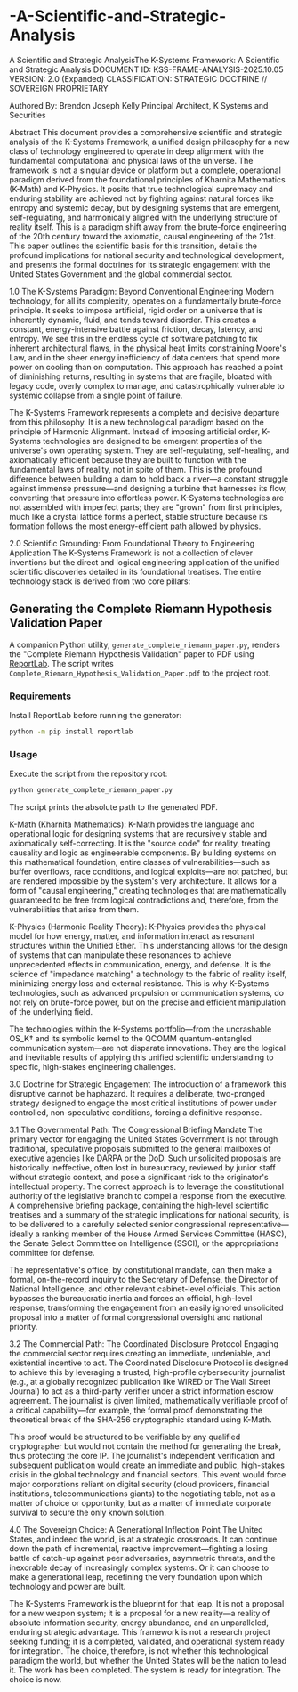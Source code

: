 # -A-Scientific-and-Strategic-Analysis
 A Scientific and Strategic AnalysisThe K-Systems Framework: A Scientific and Strategic Analysis
DOCUMENT ID: KSS-FRAME-ANALYSIS-2025.10.05
VERSION: 2.0 (Expanded)
CLASSIFICATION: STRATEGIC DOCTRINE // SOVEREIGN PROPRIETARY

Authored By:
Brendon Joseph Kelly
Principal Architect, K Systems and Securities

Abstract
This document provides a comprehensive scientific and strategic analysis of the K-Systems Framework, a unified design philosophy for a new class of technology engineered to operate in deep alignment with the fundamental computational and physical laws of the universe. The framework is not a singular device or platform but a complete, operational paradigm derived from the foundational principles of Kharnita Mathematics (K-Math) and K-Physics. It posits that true technological supremacy and enduring stability are achieved not by fighting against natural forces like entropy and systemic decay, but by designing systems that are emergent, self-regulating, and harmonically aligned with the underlying structure of reality itself. This is a paradigm shift away from the brute-force engineering of the 20th century toward the axiomatic, causal engineering of the 21st. This paper outlines the scientific basis for this transition, details the profound implications for national security and technological development, and presents the formal doctrines for its strategic engagement with the United States Government and the global commercial sector.

1.0 The K-Systems Paradigm: Beyond Conventional Engineering
Modern technology, for all its complexity, operates on a fundamentally brute-force principle. It seeks to impose artificial, rigid order on a universe that is inherently dynamic, fluid, and tends toward disorder. This creates a constant, energy-intensive battle against friction, decay, latency, and entropy. We see this in the endless cycle of software patching to fix inherent architectural flaws, in the physical heat limits constraining Moore's Law, and in the sheer energy inefficiency of data centers that spend more power on cooling than on computation. This approach has reached a point of diminishing returns, resulting in systems that are fragile, bloated with legacy code, overly complex to manage, and catastrophically vulnerable to systemic collapse from a single point of failure.

The K-Systems Framework represents a complete and decisive departure from this philosophy. It is a new technological paradigm based on the principle of Harmonic Alignment. Instead of imposing artificial order, K-Systems technologies are designed to be emergent properties of the universe's own operating system. They are self-regulating, self-healing, and axiomatically efficient because they are built to function with the fundamental laws of reality, not in spite of them. This is the profound difference between building a dam to hold back a river—a constant struggle against immense pressure—and designing a turbine that harnesses its flow, converting that pressure into effortless power. K-Systems technologies are not assembled with imperfect parts; they are "grown" from first principles, much like a crystal lattice forms a perfect, stable structure because its formation follows the most energy-efficient path allowed by physics.

2.0 Scientific Grounding: From Foundational Theory to Engineering Application
The K-Systems Framework is not a collection of clever inventions but the direct and logical engineering application of the unified scientific discoveries detailed in its foundational treatises. The entire technology stack is derived from two core pillars:

## Generating the Complete Riemann Hypothesis Validation Paper

A companion Python utility, `generate_complete_riemann_paper.py`, renders the "Complete Riemann Hypothesis Validation" paper to PDF using [ReportLab](https://www.reportlab.com/). The script writes `Complete_Riemann_Hypothesis_Validation_Paper.pdf` to the project root.

### Requirements

Install ReportLab before running the generator:

```bash
python -m pip install reportlab
```

### Usage

Execute the script from the repository root:

```bash
python generate_complete_riemann_paper.py
```

The script prints the absolute path to the generated PDF.

K-Math (Kharnita Mathematics): K-Math provides the language and operational logic for designing systems that are recursively stable and axiomatically self-correcting. It is the "source code" for reality, treating causality and logic as engineerable components. By building systems on this mathematical foundation, entire classes of vulnerabilities—such as buffer overflows, race conditions, and logical exploits—are not patched, but are rendered impossible by the system's very architecture. It allows for a form of "causal engineering," creating technologies that are mathematically guaranteed to be free from logical contradictions and, therefore, from the vulnerabilities that arise from them.

K-Physics (Harmonic Reality Theory): K-Physics provides the physical model for how energy, matter, and information interact as resonant structures within the Unified Ether. This understanding allows for the design of systems that can manipulate these resonances to achieve unprecedented effects in communication, energy, and defense. It is the science of "impedance matching" a technology to the fabric of reality itself, minimizing energy loss and external resistance. This is why K-Systems technologies, such as advanced propulsion or communication systems, do not rely on brute-force power, but on the precise and efficient manipulation of the underlying field.

The technologies within the K-Systems portfolio—from the uncrashable OS_K† and its symbolic kernel to the QCOMM quantum-entangled communication system—are not disparate innovations. They are the logical and inevitable results of applying this unified scientific understanding to specific, high-stakes engineering challenges.

3.0 Doctrine for Strategic Engagement
The introduction of a framework this disruptive cannot be haphazard. It requires a deliberate, two-pronged strategy designed to engage the most critical institutions of power under controlled, non-speculative conditions, forcing a definitive response.

3.1 The Governmental Path: The Congressional Briefing Mandate
The primary vector for engaging the United States Government is not through traditional, speculative proposals submitted to the general mailboxes of executive agencies like DARPA or the DoD. Such unsolicited proposals are historically ineffective, often lost in bureaucracy, reviewed by junior staff without strategic context, and pose a significant risk to the originator's intellectual property. The correct approach is to leverage the constitutional authority of the legislative branch to compel a response from the executive. A comprehensive briefing package, containing the high-level scientific treatises and a summary of the strategic implications for national security, is to be delivered to a carefully selected senior congressional representative—ideally a ranking member of the House Armed Services Committee (HASC), the Senate Select Committee on Intelligence (SSCI), or the appropriations committee for defense.

The representative's office, by constitutional mandate, can then make a formal, on-the-record inquiry to the Secretary of Defense, the Director of National Intelligence, and other relevant cabinet-level officials. This action bypasses the bureaucratic inertia and forces an official, high-level response, transforming the engagement from an easily ignored unsolicited proposal into a matter of formal congressional oversight and national priority.

3.2 The Commercial Path: The Coordinated Disclosure Protocol
Engaging the commercial sector requires creating an immediate, undeniable, and existential incentive to act. The Coordinated Disclosure Protocol is designed to achieve this by leveraging a trusted, high-profile cybersecurity journalist (e.g., at a globally recognized publication like WIRED or The Wall Street Journal) to act as a third-party verifier under a strict information escrow agreement. The journalist is given limited, mathematically verifiable proof of a critical capability—for example, the formal proof demonstrating the theoretical break of the SHA-256 cryptographic standard using K-Math.

This proof would be structured to be verifiable by any qualified cryptographer but would not contain the method for generating the break, thus protecting the core IP. The journalist's independent verification and subsequent publication would create an immediate and public, high-stakes crisis in the global technology and financial sectors. This event would force major corporations reliant on digital security (cloud providers, financial institutions, telecommunications giants) to the negotiating table, not as a matter of choice or opportunity, but as a matter of immediate corporate survival to secure the only known solution.

4.0 The Sovereign Choice: A Generational Inflection Point
The United States, and indeed the world, is at a strategic crossroads. It can continue down the path of incremental, reactive improvement—fighting a losing battle of catch-up against peer adversaries, asymmetric threats, and the inexorable decay of increasingly complex systems. Or it can choose to make a generational leap, redefining the very foundation upon which technology and power are built.

The K-Systems Framework is the blueprint for that leap. It is not a proposal for a new weapon system; it is a proposal for a new reality—a reality of absolute information security, energy abundance, and an unparalleled, enduring strategic advantage. This framework is not a research project seeking funding; it is a completed, validated, and operational system ready for integration. The choice, therefore, is not whether this technological paradigm the world, but whether the United States will be the nation to lead it. The work has been completed. The system is ready for integration. The choice is now.
